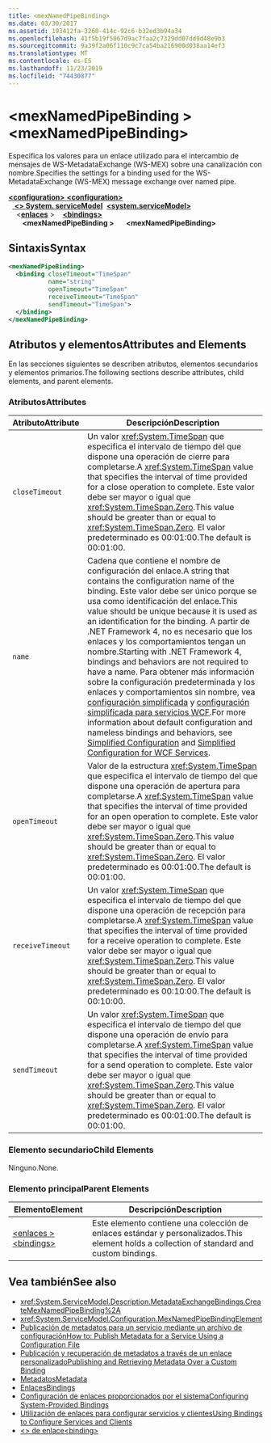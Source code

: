 ```yaml
---
title: <mexNamedPipeBinding>
ms.date: 03/30/2017
ms.assetid: 193412fa-3260-414c-92c6-b32ed3b94a34
ms.openlocfilehash: 41f5b19f5067d9ac7faa2c7329dd07dd9d48e9b3
ms.sourcegitcommit: 9a39f2a06f110c9c7ca54ba216900d038aa14ef3
ms.translationtype: MT
ms.contentlocale: es-ES
ms.lasthandoff: 11/23/2019
ms.locfileid: "74430877"
---
```

# <a name="mexnamedpipebinding"></a><span data-ttu-id="6ed31-101">\<mexNamedPipeBinding ></span><span class="sxs-lookup"><span data-stu-id="6ed31-101">\<mexNamedPipeBinding></span></span>
<span data-ttu-id="6ed31-102">Especifica los valores para un enlace utilizado para el intercambio de mensajes de WS-MetadataExchange (WS-MEX) sobre una canalización con nombre.</span><span class="sxs-lookup"><span data-stu-id="6ed31-102">Specifies the settings for a binding used for the WS-MetadataExchange (WS-MEX) message exchange over named pipe.</span></span>  
  
<span data-ttu-id="6ed31-103">[ **\<configuration>** ](../configuration-element.md)</span><span class="sxs-lookup"><span data-stu-id="6ed31-103">[**\<configuration>**](../configuration-element.md)</span></span>\
<span data-ttu-id="6ed31-104">&nbsp;&nbsp;[ **\<> System. serviceModel**](system-servicemodel.md)</span><span class="sxs-lookup"><span data-stu-id="6ed31-104">&nbsp;&nbsp;[**\<system.serviceModel>**](system-servicemodel.md)</span></span>\
<span data-ttu-id="6ed31-105">&nbsp;&nbsp;&nbsp;&nbsp;\<[**enlaces**](bindings.md) ></span><span class="sxs-lookup"><span data-stu-id="6ed31-105">&nbsp;&nbsp;&nbsp;&nbsp;[**\<bindings>**](bindings.md)</span></span>\
<span data-ttu-id="6ed31-106">&nbsp;&nbsp;&nbsp;&nbsp;&nbsp;&nbsp; **\<mexNamedPipeBinding >**</span><span class="sxs-lookup"><span data-stu-id="6ed31-106">&nbsp;&nbsp;&nbsp;&nbsp;&nbsp;&nbsp;**\<mexNamedPipeBinding>**</span></span>  
  
## <a name="syntax"></a><span data-ttu-id="6ed31-107">Sintaxis</span><span class="sxs-lookup"><span data-stu-id="6ed31-107">Syntax</span></span>  
  
```xml  
<mexNamedPipeBinding>
  <binding closeTimeout="TimeSpan"
           name="string"
           openTimeout="TimeSpan"
           receiveTimeout="TimeSpan"
           sendTimeout="TimeSpan">
  </binding>
</mexNamedPipeBinding>
```  
  
## <a name="attributes-and-elements"></a><span data-ttu-id="6ed31-108">Atributos y elementos</span><span class="sxs-lookup"><span data-stu-id="6ed31-108">Attributes and Elements</span></span>  
 <span data-ttu-id="6ed31-109">En las secciones siguientes se describen atributos, elementos secundarios y elementos primarios.</span><span class="sxs-lookup"><span data-stu-id="6ed31-109">The following sections describe attributes, child elements, and parent elements.</span></span>  
  
### <a name="attributes"></a><span data-ttu-id="6ed31-110">Atributos</span><span class="sxs-lookup"><span data-stu-id="6ed31-110">Attributes</span></span>  
  
|<span data-ttu-id="6ed31-111">Atributo</span><span class="sxs-lookup"><span data-stu-id="6ed31-111">Attribute</span></span>|<span data-ttu-id="6ed31-112">Descripción</span><span class="sxs-lookup"><span data-stu-id="6ed31-112">Description</span></span>|  
|---------------|-----------------|  
|`closeTimeout`|<span data-ttu-id="6ed31-113">Un valor <xref:System.TimeSpan> que especifica el intervalo de tiempo del que dispone una operación de cierre para completarse.</span><span class="sxs-lookup"><span data-stu-id="6ed31-113">A <xref:System.TimeSpan> value that specifies the interval of time provided for a close operation to complete.</span></span> <span data-ttu-id="6ed31-114">Este valor debe ser mayor o igual que <xref:System.TimeSpan.Zero>.</span><span class="sxs-lookup"><span data-stu-id="6ed31-114">This value should be greater than or equal to <xref:System.TimeSpan.Zero>.</span></span> <span data-ttu-id="6ed31-115">El valor predeterminado es 00:01:00.</span><span class="sxs-lookup"><span data-stu-id="6ed31-115">The default is 00:01:00.</span></span>|  
|`name`|<span data-ttu-id="6ed31-116">Cadena que contiene el nombre de configuración del enlace.</span><span class="sxs-lookup"><span data-stu-id="6ed31-116">A string that contains the configuration name of the binding.</span></span> <span data-ttu-id="6ed31-117">Este valor debe ser único porque se usa como identificación del enlace.</span><span class="sxs-lookup"><span data-stu-id="6ed31-117">This value should be unique because it is used as an identification for the binding.</span></span> <span data-ttu-id="6ed31-118">A partir de .NET Framework 4, no es necesario que los enlaces y los comportamientos tengan un nombre.</span><span class="sxs-lookup"><span data-stu-id="6ed31-118">Starting with .NET Framework 4, bindings and behaviors are not required to have a name.</span></span> <span data-ttu-id="6ed31-119">Para obtener más información sobre la configuración predeterminada y los enlaces y comportamientos sin nombre, vea [configuración simplificada](../../../wcf/simplified-configuration.md) y [configuración simplificada para servicios WCF](../../../wcf/samples/simplified-configuration-for-wcf-services.md).</span><span class="sxs-lookup"><span data-stu-id="6ed31-119">For more information about default configuration and nameless bindings and behaviors, see [Simplified Configuration](../../../wcf/simplified-configuration.md) and [Simplified Configuration for WCF Services](../../../wcf/samples/simplified-configuration-for-wcf-services.md).</span></span>|  
|`openTimeout`|<span data-ttu-id="6ed31-120">Valor de la estructura <xref:System.TimeSpan> que especifica el intervalo de tiempo del que dispone una operación de apertura para completarse.</span><span class="sxs-lookup"><span data-stu-id="6ed31-120">A <xref:System.TimeSpan> value that specifies the interval of time provided for an open operation to complete.</span></span> <span data-ttu-id="6ed31-121">Este valor debe ser mayor o igual que <xref:System.TimeSpan.Zero>.</span><span class="sxs-lookup"><span data-stu-id="6ed31-121">This value should be greater than or equal to <xref:System.TimeSpan.Zero>.</span></span> <span data-ttu-id="6ed31-122">El valor predeterminado es 00:01:00.</span><span class="sxs-lookup"><span data-stu-id="6ed31-122">The default is 00:01:00.</span></span>|  
|`receiveTimeout`|<span data-ttu-id="6ed31-123">Un valor <xref:System.TimeSpan> que especifica el intervalo de tiempo del que dispone una operación de recepción para completarse.</span><span class="sxs-lookup"><span data-stu-id="6ed31-123">A <xref:System.TimeSpan> value that specifies the interval of time provided for a receive operation to complete.</span></span> <span data-ttu-id="6ed31-124">Este valor debe ser mayor o igual que <xref:System.TimeSpan.Zero>.</span><span class="sxs-lookup"><span data-stu-id="6ed31-124">This value should be greater than or equal to <xref:System.TimeSpan.Zero>.</span></span> <span data-ttu-id="6ed31-125">El valor predeterminado es 00:10:00.</span><span class="sxs-lookup"><span data-stu-id="6ed31-125">The default is 00:10:00.</span></span>|  
|`sendTimeout`|<span data-ttu-id="6ed31-126">Un valor <xref:System.TimeSpan> que especifica el intervalo de tiempo del que dispone una operación de envío para completarse.</span><span class="sxs-lookup"><span data-stu-id="6ed31-126">A <xref:System.TimeSpan> value that specifies the interval of time provided for a send operation to complete.</span></span> <span data-ttu-id="6ed31-127">Este valor debe ser mayor o igual que <xref:System.TimeSpan.Zero>.</span><span class="sxs-lookup"><span data-stu-id="6ed31-127">This value should be greater than or equal to <xref:System.TimeSpan.Zero>.</span></span> <span data-ttu-id="6ed31-128">El valor predeterminado es 00:01:00.</span><span class="sxs-lookup"><span data-stu-id="6ed31-128">The default is 00:01:00.</span></span>|  
  
### <a name="child-elements"></a><span data-ttu-id="6ed31-129">Elemento secundario</span><span class="sxs-lookup"><span data-stu-id="6ed31-129">Child Elements</span></span>  
 <span data-ttu-id="6ed31-130">Ninguno.</span><span class="sxs-lookup"><span data-stu-id="6ed31-130">None.</span></span>  
  
### <a name="parent-elements"></a><span data-ttu-id="6ed31-131">Elemento principal</span><span class="sxs-lookup"><span data-stu-id="6ed31-131">Parent Elements</span></span>  
  
|<span data-ttu-id="6ed31-132">Elemento</span><span class="sxs-lookup"><span data-stu-id="6ed31-132">Element</span></span>|<span data-ttu-id="6ed31-133">Descripción</span><span class="sxs-lookup"><span data-stu-id="6ed31-133">Description</span></span>|  
|-------------|-----------------|  
|[<span data-ttu-id="6ed31-134">\<enlaces ></span><span class="sxs-lookup"><span data-stu-id="6ed31-134">\<bindings></span></span>](bindings.md)|<span data-ttu-id="6ed31-135">Este elemento contiene una colección de enlaces estándar y personalizados.</span><span class="sxs-lookup"><span data-stu-id="6ed31-135">This element holds a collection of standard and custom bindings.</span></span>|  
  
## <a name="see-also"></a><span data-ttu-id="6ed31-136">Vea también</span><span class="sxs-lookup"><span data-stu-id="6ed31-136">See also</span></span>

- <xref:System.ServiceModel.Description.MetadataExchangeBindings.CreateMexNamedPipeBinding%2A>
- <xref:System.ServiceModel.Configuration.MexNamedPipeBindingElement>
- [<span data-ttu-id="6ed31-137">Publicación de metadatos para un servicio mediante un archivo de configuración</span><span class="sxs-lookup"><span data-stu-id="6ed31-137">How to: Publish Metadata for a Service Using a Configuration File</span></span>](../../../wcf/feature-details/how-to-publish-metadata-for-a-service-using-a-configuration-file.md)
- [<span data-ttu-id="6ed31-138">Publicación y recuperación de metadatos a través de un enlace personalizado</span><span class="sxs-lookup"><span data-stu-id="6ed31-138">Publishing and Retrieving Metadata Over a Custom Binding</span></span>](../../../wcf/extending/publishing-and-retrieving-metadata-over-a-custom-binding.md)
- [<span data-ttu-id="6ed31-139">Metadatos</span><span class="sxs-lookup"><span data-stu-id="6ed31-139">Metadata</span></span>](../../../wcf/feature-details/metadata.md)
- [<span data-ttu-id="6ed31-140">Enlaces</span><span class="sxs-lookup"><span data-stu-id="6ed31-140">Bindings</span></span>](../../../wcf/bindings.md)
- [<span data-ttu-id="6ed31-141">Configuración de enlaces proporcionados por el sistema</span><span class="sxs-lookup"><span data-stu-id="6ed31-141">Configuring System-Provided Bindings</span></span>](../../../wcf/feature-details/configuring-system-provided-bindings.md)
- [<span data-ttu-id="6ed31-142">Utilización de enlaces para configurar servicios y clientes</span><span class="sxs-lookup"><span data-stu-id="6ed31-142">Using Bindings to Configure Services and Clients</span></span>](../../../wcf/using-bindings-to-configure-services-and-clients.md)
- [<span data-ttu-id="6ed31-143">\<> de enlace</span><span class="sxs-lookup"><span data-stu-id="6ed31-143">\<binding></span></span>](bindings.md)

